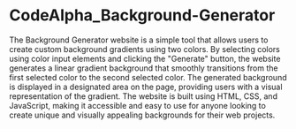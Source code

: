 # CodeAlpha_Background-Generator
The Background Generator website is a simple tool that allows users to create custom background gradients using two colors. By selecting colors using color input elements and clicking the "Generate" button, the website generates a linear gradient background that smoothly transitions from the first selected color to the second selected color. The generated background is displayed in a designated area on the page, providing users with a visual representation of the gradient. The website is built using HTML, CSS, and JavaScript, making it accessible and easy to use for anyone looking to create unique and visually appealing backgrounds for their web projects.
